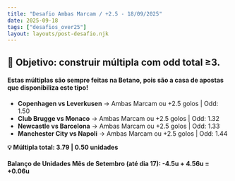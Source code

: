 ```yaml
---
title: "Desafio Ambas Marcam / +2.5 - 18/09/2025"
date: 2025-09-18
tags: ["desafios_over25"]
layout: layouts/post-desafio.njk
---
```


## 🎯 Objetivo: construir múltipla com odd total ≥3.  

#### Estas múltiplas são sempre feitas na Betano, pois são a casa de apostas que disponibiliza este tipo!

- **Copenhagen vs Leverkusen** → Ambas Marcam ou +2.5 golos | Odd: 1.50  
- **Club Brugge vs Monaco** → Ambas Marcam ou +2.5 golos | Odd: 1.32 
- **Newcastle vs Barcelona** → Ambas Marcam ou +2.5 golos | Odd: 1.33
- **Manchester City vs Napoli** → Ambas Marcam ou +2.5 golos | Odd: 1.44 

**💡 Múltipla total: 3.79 | 0.50 unidades**  

#### Balanço de Unidades Mês de Setembro (até dia 17): -4.5u + 4.56u = +0.06u